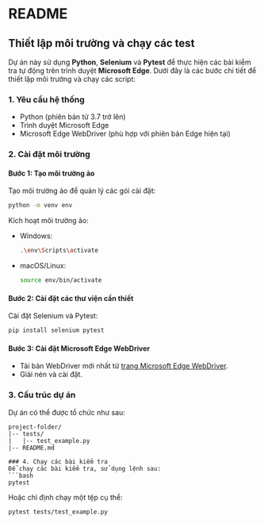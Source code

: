 # README

## Thiết lập môi trường và chạy các test

Dự án này sử dụng **Python**, **Selenium** và **Pytest** để thực hiện các bài kiểm tra tự động trên trình duyệt **Microsoft Edge**. Dưới đây là các bước chi tiết để thiết lập môi trường và chạy các script:

### 1. Yêu cầu hệ thống
- Python (phiên bản từ 3.7 trở lên)
- Trình duyệt Microsoft Edge
- Microsoft Edge WebDriver (phù hợp với phiên bản Edge hiện tại)

### 2. Cài đặt môi trường

#### Bước 1: Tạo môi trường ảo 
Tạo môi trường ảo để quản lý các gói cài đặt:
```bash
python -m venv env
```

Kích hoạt môi trường ảo:
- Windows:
  ```bash
  .\env\Scripts\activate
  ```
- macOS/Linux:
  ```bash
  source env/bin/activate
  ```

#### Bước 2: Cài đặt các thư viện cần thiết
Cài đặt Selenium và Pytest:
```bash
pip install selenium pytest
```

#### Bước 3: Cài đặt Microsoft Edge WebDriver
- Tải bản WebDriver mới nhất từ [trang Microsoft Edge WebDriver](https://developer.microsoft.com/en-us/microsoft-edge/tools/webdriver/).
- Giải nén và cài đặt.

### 3. Cấu trúc dự án
Dự án có thể được tổ chức như sau:
```
project-folder/
|-- tests/
|   |-- test_example.py
|-- README.md

### 4. Chạy các bài kiểm tra
Để chạy các bài kiểm tra, sử dụng lệnh sau:
```bash
pytest
```
Hoặc chỉ định chạy một tệp cụ thể:
```bash
pytest tests/test_example.py
```

